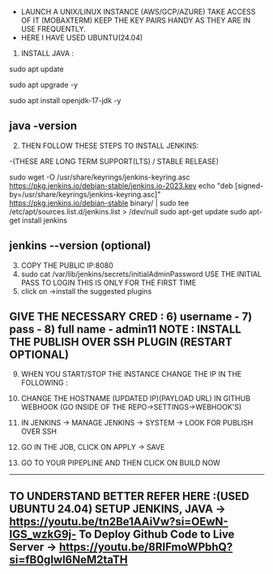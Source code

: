 - LAUNCH A UNIX/LINUX INSTANCE (AWS/GCP/AZURE) TAKE ACCESS OF IT (MOBAXTERM) KEEP THE KEY PAIRS HANDY AS THEY ARE IN USE FREQUENTLY.
- HERE I HAVE USED UBUNTU(24.04)
1) INSTALL JAVA :

sudo apt update

sudo apt upgrade -y

sudo apt install openjdk-17-jdk -y

java -version
--------------------------------------------------------------------

2) THEN FOLLOW THESE STEPS TO INSTALL JENKINS: 

-(THESE ARE LONG TERM SUPPORT(LTS) / STABLE RELEASE)

sudo wget -O /usr/share/keyrings/jenkins-keyring.asc \
  https://pkg.jenkins.io/debian-stable/jenkins.io-2023.key
echo "deb [signed-by=/usr/share/keyrings/jenkins-keyring.asc]" \
  https://pkg.jenkins.io/debian-stable binary/ | sudo tee \
  /etc/apt/sources.list.d/jenkins.list > /dev/null
sudo apt-get update
sudo apt-get install jenkins

jenkins --version (optional)
----------------------------------------------------------------------

3) COPY THE PUBLIC IP:8080
4) sudo cat /var/lib/jenkins/secrets/initialAdminPassword USE THE INITIAL PASS TO LOGIN THIS IS ONLY FOR THE FIRST TIME
5) click on ->install the suggested plugins

GIVE THE NECESSARY CRED :
6) username - 
7) pass - 
8) full name - admin11
NOTE : INSTALL THE PUBLISH OVER SSH PLUGIN (RESTART OPTIONAL) 
-----------------------------------------------------------------------

9) WHEN YOU START/STOP THE INSTANCE CHANGE THE IP IN THE FOLLOWING :

10) CHANGE THE HOSTNAME (UPDATED IP)(PAYLOAD URL) IN GITHUB WEBHOOK (GO INSIDE OF THE REPO->SETTINGS->WEBHOOK'S)
11) IN JENKINS -> MANAGE JENKINS -> SYSTEM -> LOOK FOR PUBLISH OVER SSH
12) GO IN THE JOB, CLICK ON APPLY -> SAVE
13) GO TO YOUR PIPEPLINE AND THEN CLICK ON BUILD NOW
----------------------------------------------------------------------
TO UNDERSTAND BETTER REFER HERE :(USED UBUNTU 24.04)
SETUP JENKINS, JAVA -> https://youtu.be/tn2Be1AAiVw?si=OEwN-IGS_wzkG9j-
To Deploy Github Code to Live Server -> https://youtu.be/8RIFmoWPbhQ?si=fB0glwl6NeM2taTH
--------------------------------------------------------------------------------------------------
